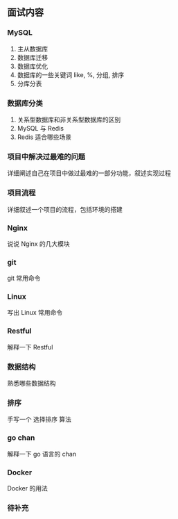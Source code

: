 ## 面试内容

### MySQL
1. 主从数据库
2. 数据库迁移
3. 数据库优化
4. 数据库的一些关键词 like, %, 分组, 排序
5. 分库分表

### 数据库分类
1. 关系型数据库和非关系型数据库的区别
2. MySQL 与 Redis
3. Redis 适合哪些场景

### 项目中解决过最难的问题
详细阐述自己在项目中做过最难的一部分功能，叙述实现过程

### 项目流程
详细叙述一个项目的流程，包括环境的搭建

### Nginx
说说 Nginx 的几大模块

### git
git 常用命令

### Linux
写出 Linux 常用命令

### Restful
解释一下 Restful

### 数据结构
熟悉哪些数据结构

### 排序
手写一个 选择排序 算法

### go chan
解释一下 go 语言的 chan

### Docker
Docker 的用法

### 待补充

